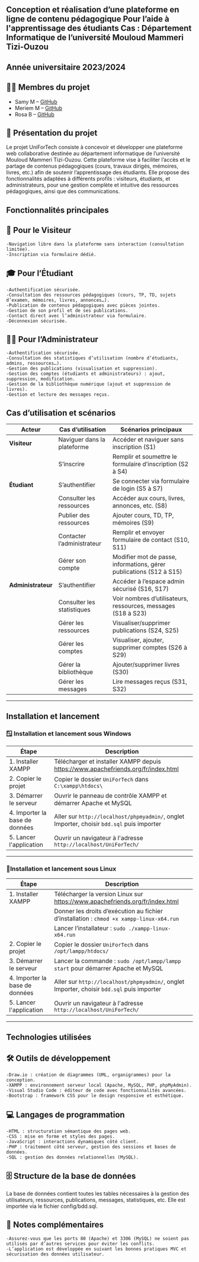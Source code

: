 ## Conception et réalisation d’une plateforme en ligne de contenu pédagogique Pour l’aide à l'apprentissage des étudiants Cas : Département Informatique de l’université Mouloud Mammeri Tizi-Ouzou
## Année universitaire 2023/2024
## 👨‍💻 Membres du projet
- Samy M – [GitHub](https://github.com/samy530)  
- Meriem M  – [GitHub](https://github.com/)
- Rosa B – [GitHub](https://github.com/)

## 🧠  Présentation du projet
Le projet UniForTech consiste à concevoir et développer une plateforme web collaborative destinée au département informatique de l’université Mouloud Mammeri Tizi-Ouzou. Cette plateforme vise à faciliter l’accès et le partage de contenus pédagogiques (cours, travaux dirigés, mémoires, livres, etc.) afin de soutenir l’apprentissage des étudiants.
Elle propose des fonctionnalités adaptées à différents profils : visiteurs, étudiants, et administrateurs, pour une gestion complète et intuitive des ressources pédagogiques, ainsi que des communications.

## Fonctionnalités principales
## 👀 Pour le Visiteur
    -Navigation libre dans la plateforme sans interaction (consultation limitée).
    -Inscription via formulaire dédié.

## 🎓 Pour l’Étudiant
    -Authentification sécurisée.
    -Consultation des ressources pédagogiques (cours, TP, TD, sujets d’examen, mémoires, livres, annonces…).
    -Publication de contenus pédagogiques avec pièces jointes.
    -Gestion de son profil et de ses publications.
    -Contact direct avec l’administrateur via formulaire.
    -Déconnexion sécurisée.

## 👨‍💼 Pour l’Administrateur
    -Authentification sécurisée.
    -Consultation des statistiques d’utilisation (nombre d’étudiants, admins, ressources…).
    -Gestion des publications (visualisation et suppression).
    -Gestion des comptes (étudiants et administrateurs) : ajout, suppression, modification.
    -Gestion de la bibliothèque numérique (ajout et suppression de livres).
    -Gestion et lecture des messages reçus.

## Cas d’utilisation et scénarios
| Acteur             | Cas d’utilisation           | Scénarios principaux                                                |
| ------------------ | --------------------------- | ------------------------------------------------------------------- |
| **Visiteur**       | Naviguer dans la plateforme | Accéder et naviguer sans inscription (S1)                           |
|                    | S’inscrire                  | Remplir et soumettre le formulaire d’inscription (S2 à S4)          |
| **Étudiant**       | S’authentifier              | Se connecter via formulaire de login (S5 à S7)                      |
|                    | Consulter les ressources    | Accéder aux cours, livres, annonces, etc. (S8)                      |
|                    | Publier des ressources      | Ajouter cours, TD, TP, mémoires (S9)                                |
|                    | Contacter l’administrateur  | Remplir et envoyer formulaire de contact (S10, S11)                 |
|                    | Gérer son compte            | Modifier mot de passe, informations, gérer publications (S12 à S15) |
| **Administrateur** | S’authentifier              | Accéder à l’espace admin sécurisé (S16, S17)                        |
|                    | Consulter les statistiques  | Voir nombres d’utilisateurs, ressources, messages (S18 à S23)       |
|                    | Gérer les ressources        | Visualiser/supprimer publications (S24, S25)                        |
|                    | Gérer les comptes           | Visualiser, ajouter, supprimer comptes (S26 à S29)                  |
|                    | Gérer la bibliothèque       | Ajouter/supprimer livres (S30)                                      |
|                    | Gérer les messages          | Lire messages reçus (S31, S32)                                      |
--------------------------------------------------------------------------------------------------------------------------

## Installation et lancement
### 🪟 Installation et lancement sous Windows

| Étape                          | Description                                                                                  |
|-------------------------------|-----------------------------------------------------------------------------------------------|
| 1. Installer XAMPP             | Télécharger et installer XAMPP depuis https://www.apachefriends.org/fr/index.html            |
| 2. Copier le projet            | Copier le dossier `UniForTech` dans `C:\xampp\htdocs\`                                       |
| 3. Démarrer le serveur         | Ouvrir le panneau de contrôle XAMPP et démarrer Apache et MySQL                              |
| 4. Importer la base de données | Aller sur `http://localhost/phpmyadmin/`, onglet Importer, choisir `bdd.sql` puis importer   |
| 5. Lancer l'application        | Ouvrir un navigateur à l'adresse `http://localhost/UniForTech/`                              |
---------------------------------------------------------------------------------------------------------------------------------

### 🐧Installation et lancement sous Linux

| Étape                          | Description                                                                                  |
|-------------------------------|-----------------------------------------------------------------------------------------------|
| 1. Installer XAMPP             | Télécharger la version Linux sur https://www.apachefriends.org/fr/index.html                 |
|                               | Donner les droits d’exécution au fichier d’installation : `chmod +x xampp-linux-x64.run`      |
|                               | Lancer l’installateur : `sudo ./xampp-linux-x64.run`                                          |
| 2. Copier le projet            | Copier le dossier `UniForTech` dans `/opt/lampp/htdocs/`                                     |
| 3. Démarrer le serveur         | Lancer la commande : `sudo /opt/lampp/lampp start` pour démarrer Apache et MySQL             |
| 4. Importer la base de données | Aller sur `http://localhost/phpmyadmin/`, onglet Importer, choisir `bdd.sql` puis importer   |
| 5. Lancer l'application        | Ouvrir un navigateur à l'adresse `http://localhost/UniForTech/`                              |
---------------------------------------------------------------------------------------------------------------------------------
## Technologies utilisées
## 🛠️ Outils de développement
    -Draw.io : création de diagrammes (UML, organigrammes) pour la conception.
    -XAMPP : environnement serveur local (Apache, MySQL, PHP, phpMyAdmin).
    -Visual Studio Code : éditeur de code avec fonctionnalités avancées.
    -Bootstrap : framework CSS pour le design responsive et esthétique.

## 💻 Langages de programmation
    -HTML : structuration sémantique des pages web.
    -CSS : mise en forme et styles des pages.
    -JavaScript : interactions dynamiques côté client.
    -PHP : traitement côté serveur, gestion des sessions et bases de données.
    -SQL : gestion des données relationnelles (MySQL).

## 🗄️ Structure de la base de données
La base de données contient toutes les tables nécessaires à la gestion des utilisateurs, ressources, publications, messages, statistiques, etc. Elle est importée via le fichier config/bdd.sql.

## 📝 Notes complémentaires
    -Assurez-vous que les ports 80 (Apache) et 3306 (MySQL) ne soient pas utilisés par d’autres services pour éviter les conflits.
    -L’application est développée en suivant les bonnes pratiques MVC et sécurisation des données utilisateur.
